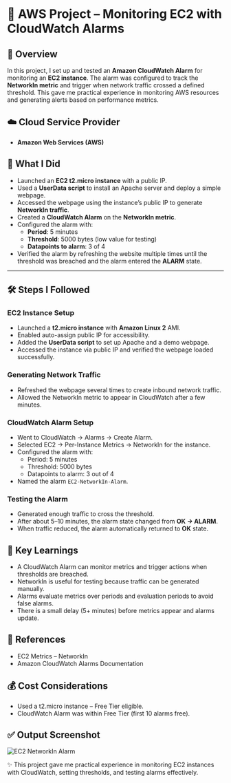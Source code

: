 # 🚀 AWS Project – Monitoring EC2 with CloudWatch Alarms

## 📌 Overview

In this project, I set up and tested an **Amazon CloudWatch Alarm** for monitoring an **EC2 instance**. The alarm was configured to track the **NetworkIn metric** and trigger when network traffic crossed a defined threshold. This gave me practical experience in monitoring AWS resources and generating alerts based on performance metrics.

## ☁️ Cloud Service Provider

* **Amazon Web Services (AWS)**

## 🎯 What I Did

* Launched an **EC2 t2.micro instance** with a public IP.
* Used a **UserData script** to install an Apache server and deploy a simple webpage.
* Accessed the webpage using the instance’s public IP to generate **NetworkIn traffic**.
* Created a **CloudWatch Alarm** on the **NetworkIn metric**.
* Configured the alarm with:
  * **Period**: 5 minutes
  * **Threshold**: 5000 bytes (low value for testing)
  * **Datapoints to alarm**: 3 of 4
* Verified the alarm by refreshing the website multiple times until the threshold was breached and the alarm entered the **ALARM** state.

---

## 🛠️ Steps I Followed

### EC2 Instance Setup

* Launched a **t2.micro instance** with **Amazon Linux 2** AMI.
* Enabled auto-assign public IP for accessibility.
* Added the **UserData script** to set up Apache and a demo webpage.
* Accessed the instance via public IP and verified the webpage loaded successfully.

### Generating Network Traffic

* Refreshed the webpage several times to create inbound network traffic.
* Allowed the NetworkIn metric to appear in CloudWatch after a few minutes.

### CloudWatch Alarm Setup

* Went to CloudWatch → Alarms → Create Alarm.
* Selected EC2 → Per-Instance Metrics → NetworkIn for the instance.
* Configured the alarm with:
  * Period: 5 minutes
  * Threshold: 5000 bytes
  * Datapoints to alarm: 3 out of 4
* Named the alarm `EC2-NetworkIn-Alarm`.

### Testing the Alarm

* Generated enough traffic to cross the threshold.
* After about 5–10 minutes, the alarm state changed from **OK → ALARM**.
* When traffic reduced, the alarm automatically returned to **OK** state.

## 📘 Key Learnings

* A CloudWatch Alarm can monitor metrics and trigger actions when thresholds are breached.
* NetworkIn is useful for testing because traffic can be generated manually.
* Alarms evaluate metrics over periods and evaluation periods to avoid false alarms.
* There is a small delay (5+ minutes) before metrics appear and alarms update.

## 📂 References

* EC2 Metrics – NetworkIn
* Amazon CloudWatch Alarms Documentation

## 💰 Cost Considerations

* Used a t2.micro instance – Free Tier eligible.
* CloudWatch Alarm was within Free Tier (first 10 alarms free).

## ✅ Output Screenshot

![EC2 NetworkIn Alarm](https://github.com/user-attachments/assets/8ee132d3-00cb-4e5b-ada2-9c57cecac9ee)

✨ This project gave me practical experience in monitoring EC2 instances with CloudWatch, setting thresholds, and testing alarms effectively.
